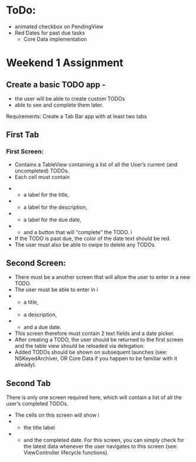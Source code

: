 # ToDo:
* animated checkbox on PendingView
* Red Dates for past due tasks
  * Core Data implementation

# Weekend 1 Assignment
## Create a basic TODO app - 
- the user will be able to create custom TODOs 
- able to see and complete them later.

Requirements:
Create a Tab Bar app with at least two tabs

## First Tab
### First Screen: 
- Contains a TableView containing a list of all the User’s current (and uncompleted) TODOs. 
- Each cell must contain
* * a label for the title, 
* * a label for the description, 
* * a label for the due date, 
* * and a button that will “complete” the TODO. i
* If the TODO is past due, the color of the date text should be red. 
* The user must also be able to swipe to delete any TODOs.

## Second Screen: 
* There must be a another screen that will allow the user to enter in a new TODO. 
* The user must be able to enter in i
* * a title, 
* * a description, 
* * and a due date. 
* This screen therefore must contain 2 text fields and a date picker.
* After creating a TODO, the user should be returned to the first screen and the table view should be reloaded via delegation. 
* Added TODOs should be shown on subsequent launches (see: NSKeyedArchiver, OR Core Data if you happen to be familiar with it already).

## Second Tab
There is only one screen required here, which will contain a list of all the user’s completed TODOs.
*  The cells on this screen will show i
* * the title label 
* * and the completed date. 
For this screen, you can simply check for the latest data whenever the user navigates to this screen (see: ViewController lifecycle functions).
